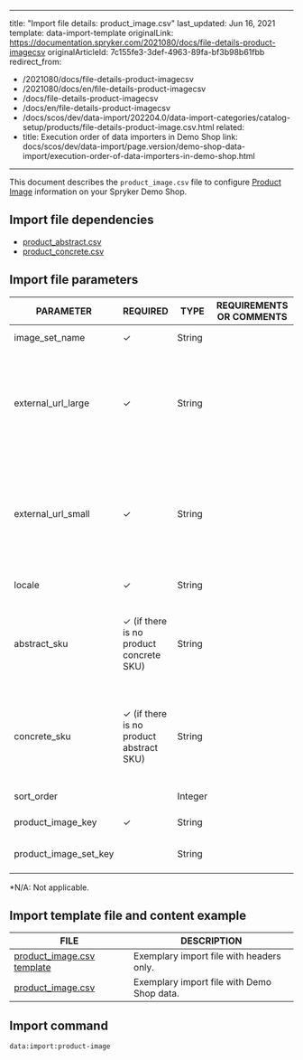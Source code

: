   
---
title: "Import file details: product_image.csv"
last_updated: Jun 16, 2021
template: data-import-template
originalLink: https://documentation.spryker.com/2021080/docs/file-details-product-imagecsv
originalArticleId: 7c155fe3-3def-4963-89fa-bf3b98b61fbb
redirect_from:
  - /2021080/docs/file-details-product-imagecsv
  - /2021080/docs/en/file-details-product-imagecsv
  - /docs/file-details-product-imagecsv
  - /docs/en/file-details-product-imagecsv
  - /docs/scos/dev/data-import/202204.0/data-import-categories/catalog-setup/products/file-details-product-image.csv.html
related:
  - title: Execution order of data importers in Demo Shop
    link: docs/scos/dev/data-import/page.version/demo-shop-data-import/execution-order-of-data-importers-in-demo-shop.html
---

This document describes the `product_image.csv` file to configure [Product Image](/docs/pbc/all/product-information-management/{{page.version}}/base-shop/feature-overviews/product-feature-overview/product-images-overview.html) information on your Spryker Demo Shop.

## Import file dependencies

* [product_abstract.csv](/docs/pbc/all/product-information-management/{{page.version}}/base-shop/import-and-export-data/products-data-import/import-file-details-product-abstract.csv.html)
* [product_concrete.csv](/docs/pbc/all/product-information-management/{{page.version}}/base-shop/import-and-export-data/products-data-import/import-file-details-product-concrete.csv.html)


## Import file parameters

| PARAMETER | REQUIRED | TYPE | REQUIREMENTS OR COMMENTS | DESCRIPTION |
| --- | --- | --- | --- | --- |
| image_set_name | &check; | String |  | Name of the image set.  |
| external_url_large | &check; | String |  | External link to the large image of the product. Used, for example, to display the image in the product detail page (PDP).  |
| external_url_small | &check; | String |  |External link to the small image of the product. Used, for example, to display the (thumbnail) images in the product listing page (PLP).  |
| locale | &check; | String |  | Locale of the image.  |
| abstract_sku | &check; (if there is no product concrete SKU) | String |  | For each image there must be at least one value of an SKU from either `abstract_sku` or`concrete_sku`. | SKU of the abstract product. |
| concrete_sku | &check; (if there is no product abstract SKU) | String |  | For each image there must be at least one value of an SKU from either `abstract_sku` or `concrete_sku`. | SKU of the concrete product. |
| sort_order |  | Integer |   | Order of image presentation. |
| product_image_key | &check; | String |   | Product image identifier. |
| product_image_set_key |  | String |   | Key of the product image set. |
*N/A: Not applicable.



## Import template file and content example


| FILE | DESCRIPTION |
| --- | --- |
| [product_image.csv template](https://spryker.s3.eu-central-1.amazonaws.com/docs/Developer+Guide/Back-End/Data+Manipulation/Data+Ingestion/Data+Import/Data+Import+Categories/Catalog+Setup/Products/Template+product_image.csv) | Exemplary import file with headers only. |
| [product_image.csv](https://spryker.s3.eu-central-1.amazonaws.com/docs/Developer+Guide/Back-End/Data+Manipulation/Data+Ingestion/Data+Import/Data+Import+Categories/Catalog+Setup/Products/product_image.csv) | Exemplary import file with Demo Shop data. |

## Import command

```bash
data:import:product-image
```
